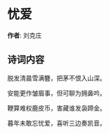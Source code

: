 # 忧爱

**作者**: 刘克庄

## 诗词内容

脱发清晨雪满簪，把茅不恨入山深。

安能更作皱眉事，但可聊为拥鼻吟。

鞭算难权鹿皮币，害藏谁发袅蹄金。

暮年未敢忘忧爱，喜听三边奏凯音。

